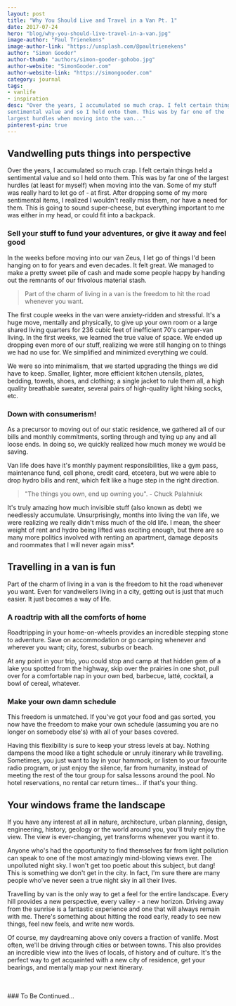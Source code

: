 ```yaml
---
layout: post
title: "Why You Should Live and Travel in a Van Pt. 1"
date: 2017-07-24
hero: "blog/why-you-should-live-travel-in-a-van.jpg"
image-author: "Paul Trienekens"
image-author-link: "https://unsplash.com/@paultrienekens"
author: "Simon Gooder"
author-thumb: "authors/simon-gooder-gohobo.jpg"
author-website: "SimonGooder.com"
author-website-link: "https://simongooder.com"
category: journal
tags: 
- vanlife
- inspiration
desc: "Over the years, I accumulated so much crap. I felt certain things held a
sentimental value and so I held onto them. This was by far one of the
largest hurdles when moving into the van..." 
pinterest-pin: true
---
```


## Vandwelling puts things into perspective

Over the years, I accumulated so much crap. I felt certain things held a
sentimental value and so I held onto them. This was by far one of the
largest hurdles (at least for myself) when moving into the van.
Some of my stuff was really hard to let go of - at first. After dropping
some of my more sentimental items, I realized I wouldn't really miss
them, nor have a need for them. This is going to sound super-cheese,
but everything important to me was either in my head, or could fit into
a backpack.

### Sell your stuff to fund your adventures, or give it away and feel good
In the weeks before moving into our van Zeus, I let go of things I'd been hanging on to for years and even decades. It felt great. We managed to make a pretty sweet pile of cash and made some people happy by handing out the remnants of our frivolous material stash.

> Part of the charm of living in a van is the freedom to hit the road whenever you want.

The first couple weeks in the van were anxiety-ridden and stressful. It's a huge move, mentally and physically, to give up your own room or a large shared living quarters for 236 cubic feet of inefficient 70's camper-van living. In the first weeks, we learned the true value of space. We ended up dropping even more of our stuff, realizing we were still hanging on to things we had no use for. We simplified and minimized everything we could.

We were so into minimalism, that we started upgrading the things we did have to keep. Smaller, lighter, more efficient kitchen utensils, plates, bedding, towels, shoes, and clothing; a single jacket to rule them all, a high quality breathable sweater, several pairs of high-quality light hiking socks, etc.

### Down with consumerism!
As a precursor to moving out of our static residence, we gathered all of our bills and monthly commitments, sorting through and tying up any and all loose ends. In doing so, we quickly realized how much money we would be saving.

Van life does have it's monthly payment responsibilities, like a gym pass, maintenance fund, cell phone, credit card, etcetera, but we were able to drop hydro bills and rent, which felt like a huge step in the right direction.

> "The things you own, end up owning you". - Chuck Palahniuk

It's truly amazing how much invisible stuff (also known as debt) we needlessly accumulate. Unsurprisingly, months into living the van life, we were realizing we really didn't miss much of the old life. I mean, the sheer weight of rent and hydro being lifted was exciting enough, but there are so many more politics involved with renting an apartment, damage deposits and roommates that I will never again miss*.


## Travelling in a van is fun

Part of the charm of living in a van is the freedom to hit the road whenever you want. Even for vandwellers living in a city, getting out is just that much easier. It just becomes a way of life.

### A roadtrip with all the comforts of home 
Roadtripping in your home-on-wheels provides an incredible stepping stone to adventure. Save on accommodation or go camping whenever and wherever you want; city, forest, suburbs or beach.

At any point in your trip, you could stop and camp at that hidden gem of a lake you spotted from the highway, skip over the prairies in one shot, pull over for a comfortable nap in your own bed, barbecue, latté, cocktail, a bowl of cereal, whatever.

### Make your own damn schedule
This freedom is unmatched. If you've got your food and gas sorted, you now have the freedom to make your own schedule (assuming you are no longer on somebody else's) with all of your bases covered.

Having this flexibility is sure to keep your stress levels at bay. Nothing dampens the mood like a tight schedule or unruly itinerary while travelling. Sometimes, you just want to lay in your hammock, or listen to your favourite radio program, or just enjoy the silence, far from humanity, instead of meeting the rest of the tour group for salsa lessons around the pool. No hotel reservations, no rental car return times... if that's your thing.


## Your windows frame the landscape

If you have any interest at all in nature, architecture, urban planning, design, engineering, history, geology or the world around you, you'll truly enjoy the view. The view is ever-changing, yet transforms whenever you want it to.

Anyone who's had the opportunity to find themselves far from light pollution can speak to one of the most amazingly mind-blowing views ever. The unpolluted night sky. I won't get too poetic about this subject, but dang! This is something we don't get in the city. In fact, I'm sure there are many people who've never seen a true night sky in all their lives.

Travelling by van is the only way to get a feel for the entire landscape. Every hill provides a new perspective, every valley - a new horizon. Driving away from the sunrise is a fantastic experience and one that will always remain with me. There's something about hitting the road early, ready to see new things, feel new feels, and write new words.

Of course, my daydreaming above only covers a fraction of vanlife. Most often, we'll be driving through cities or between towns. This also provides an incredible view into the lives of locals, of history and of culture. It's the perfect way to get acquainted with a new city of residence, get your bearings, and mentally map your next itinerary.

<br/>
<br/>
### To Be Continued...